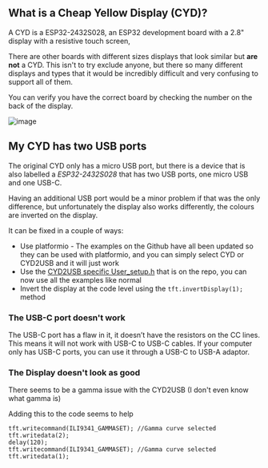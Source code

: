 ## What is a Cheap Yellow Display (CYD)?

A CYD is a ESP32-2432S028, an ESP32 development board with a 2.8" display with a resistive touch screen,

There are other boards with different sizes displays that look similar but **are not** a CYD. This isn't to try exclude anyone, but there so many different displays and types that it would be incredibly difficult and very confusing to support all of them.

You can verify you have the correct board by checking the number on the back of the display.

![image](https://github.com/witnessmenow/ESP32-Cheap-Yellow-Display/assets/1562562/d23bf84f-f34b-4814-b609-87c359d6334e)

## My CYD has two USB ports

The original CYD only has a micro USB port, but there is a device that is also labelled a _ESP32-2432S028_ that has two USB ports, one micro USB and one USB-C.

Having an additional USB port would be a minor problem if that was the only difference, but unfortunately the display also works differently, the colours are inverted on the display.

It can be fixed in a couple of ways:

- Use platformio - The examples on the Github have all been updated so they can be used with platformio, and you can simply select CYD or CYD2USB and it will just work
- Use the [CYD2USB specific User_setup.h](/DisplayConfig/CYD2USB/) that is on the repo, you can now use all the examples like normal
- Invert the display at the code level using the `tft.invertDisplay(1);` method

### The USB-C port doesn't work

The USB-C port has a flaw in it, it doesn’t have the resistors on the CC lines. This means it will not work with USB-C to USB-C cables. If your computer only has USB-C ports, you can use it through a USB-C to USB-A adaptor.

### The Display doesn't look as good 

There seems to be a gamma issue with the CYD2USB (I don't even know what gamma is)

Adding this to the code seems to help

```
tft.writecommand(ILI9341_GAMMASET); //Gamma curve selected
tft.writedata(2);
delay(120);
tft.writecommand(ILI9341_GAMMASET); //Gamma curve selected
tft.writedata(1);
```




